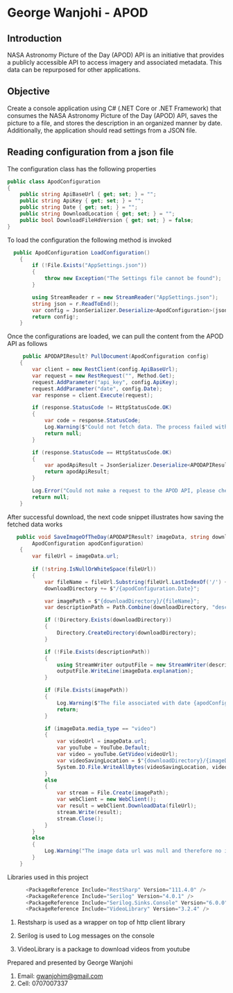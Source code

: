 # George Wanjohi - APOD

## Introduction

NASA Astronomy Picture of the Day (APOD) API is an initiative that provides a publicly accessible API to access imagery and associated metadata. This data can be repurposed for other applications. 

## Objective 

Create a console application using C# (.NET Core or .NET Framework) that consumes the
NASA Astronomy Picture of the Day (APOD) API, saves the picture to a file, and stores the
description in an organized manner by date. Additionally, the application should read settings
from a JSON file.

## Reading configuration from a json file

The configuration class has the following properties

```c#
public class ApodConfiguration
{
    public string ApiBaseUrl { get; set; } = "";
    public string ApiKey { get; set; } = "";
    public string Date { get; set; } = "";
    public string DownloadLocation { get; set; } = "";
    public bool DownloadFileHdVersion { get; set; } = false;
}
```

To load the configuration the following method is invoked

```c#
  public ApodConfiguration LoadConfiguration()
    {
        if (!File.Exists("AppSettings.json"))
        {
            throw new Exception("The Settings file cannot be found");
        }

        using StreamReader r = new StreamReader("AppSettings.json");
        string json = r.ReadToEnd();
        var config = JsonSerializer.Deserialize<ApodConfiguration>(json);
        return config!;
    }
```


Once the configurations are loaded, we can pull the content from the APOD API as follows

```C#
     public APODAPIResult? PullDocument(ApodConfiguration config)
    {
        var client = new RestClient(config.ApiBaseUrl);
        var request = new RestRequest("", Method.Get);
        request.AddParameter("api_key", config.ApiKey);
        request.AddParameter("date", config.Date);
        var response = client.Execute(request);

        if (response.StatusCode != HttpStatusCode.OK)
        {
            var code = response.StatusCode;
            Log.Warning($"Could not fetch data. The process failed with status code {code}");
            return null;
        }

        if (response.StatusCode == HttpStatusCode.OK)
        {
            var apodApiResult = JsonSerializer.Deserialize<APODAPIResult>(response.Content);
            return apodApiResult;
        }

        Log.Error("Could not make a request to the APOD API, please check your internet connection and try again");
        return null;
    }

```

After successful download, the next code snippet illustrates how saving the fetched data works

```c#
   public void SaveImageOfTheDay(APODAPIResult? imageData, string downloadDirectory,
        ApodConfiguration apodConfiguration)
    {
        var fileUrl = imageData.url;
       
        if (!string.IsNullOrWhiteSpace(fileUrl))
        {
            var fileName = fileUrl.Substring(fileUrl.LastIndexOf('/') + 1);
            downloadDirectory += $"/{apodConfiguration.Date}";

            var imagePath = $"{downloadDirectory}/{fileName}";
            var descriptionPath = Path.Combine(downloadDirectory, "description.txt");

            if (!Directory.Exists(downloadDirectory))
            {
                Directory.CreateDirectory(downloadDirectory);
            }

            if (!File.Exists(descriptionPath))
            {
                using StreamWriter outputFile = new StreamWriter(descriptionPath);
                outputFile.WriteLine(imageData.explanation);
            }

            if (File.Exists(imagePath))
            {
                Log.Warning($"The file associated with date {apodConfiguration.Date} already exists");
                return;
            }

            if (imageData.media_type == "video")
            {
                var videoUrl = imageData.url;
                var youTube = YouTube.Default;
                var video = youTube.GetVideo(videoUrl);
                var videoSavingLocation = $"{downloadDirectory}/{imageData.title}.mp4";
                System.IO.File.WriteAllBytes(videoSavingLocation, video.GetBytes());
            }
            else
            {
                var stream = File.Create(imagePath);
                var webClient = new WebClient();
                var result = webClient.DownloadData(fileUrl);
                stream.Write(result);
                stream.Close();
            }
        }
        else
        {
            Log.Warning("The image data url was null and therefore no image could be downloaded");
        }
    }
```

Libraries used in this project

```c#
      <PackageReference Include="RestSharp" Version="111.4.0" />
      <PackageReference Include="Serilog" Version="4.0.1" />
      <PackageReference Include="Serilog.Sinks.Console" Version="6.0.0" />
      <PackageReference Include="VideoLibrary" Version="3.2.4" />
```

1. Restsharp is used as a wrapper on top of http client library

2. Serilog is used to Log messages on the console

3. VideoLibrary is a package to download videos from youtube


Prepared and presented by George Wanjohi

1. Email: gwanjohim@gmail.com
2. Cell: 0707007337